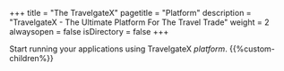 +++
title = "The TravelgateX"
pagetitle = "Platform"
description = "TravelgateX - The Ultimate Platform For The Travel Trade"
weight = 2
alwaysopen = false
isDirectory = false
+++

Start running your applications using TravelgateX _platform_.
{{%custom-children%}}
